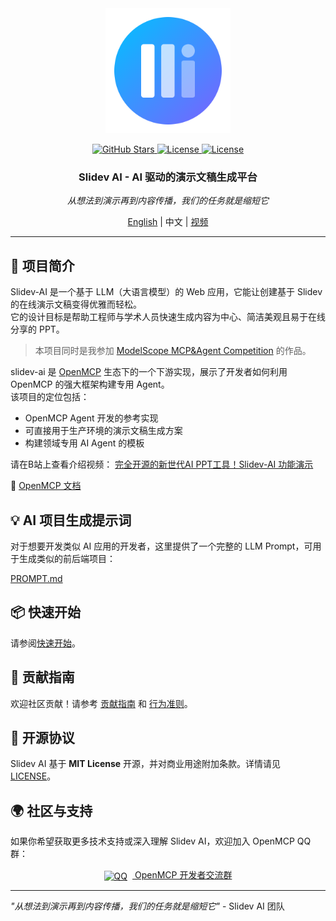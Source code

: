 <div align="center">

<img src="frontend/src/assets/icons/slidev-ai.svg" height="200px" />

<a href="https://github.com/LSTM-Kirigaya/slidev-ai"> <img src="https://img.shields.io/github/stars/LSTM-Kirigaya/slidev-ai?style=social" alt="GitHub Stars"></a><a href="https://opensource.org/licenses/MIT"> <img src="https://img.shields.io/badge/License-MIT-blue.svg" alt="License"></a><a href="https://kirigaya.cn/openmcp/"> <img src="https://img.shields.io/badge/OpenMCP_SDK-0.1.0-blue" alt="License"></a>

<h3>Slidev AI - AI 驱动的演示文稿生成平台</h3>

*从想法到演示再到内容传播，我们的任务就是缩短它*

[English](./README.md) | 中文 | [视频](https://www.bilibili.com/video/BV1SMhBzJEUL)


</div>

---

## 🚀 项目简介

Slidev-AI 是一个基于 LLM（大语言模型）的 Web 应用，它能让创建基于 Slidev 的在线演示文稿变得优雅而轻松。  
它的设计目标是帮助工程师与学术人员快速生成内容为中心、简洁美观且易于在线分享的 PPT。

> 本项目同时是我参加 [ModelScope MCP&Agent Competition](https://modelscope.cn/active/aihackathon-mcp-agent) 的作品。

slidev-ai 是 [OpenMCP](https://github.com/LSTM-Kirigaya/openmcp-client) 生态下的一个下游实现，展示了开发者如何利用 OpenMCP 的强大框架构建专用 Agent。  
该项目的定位包括：

- OpenMCP Agent 开发的参考实现
- 可直接用于生产环境的演示文稿生成方案
- 构建领域专用 AI Agent 的模板

请在B站上查看介绍视频： [完全开源的新世代AI PPT工具！Slidev-AI 功能演示](https://www.bilibili.com/video/BV1SMhBzJEUL)


🔗 [OpenMCP 文档](https://kirigaya.cn/openmcp/)

## 💡 AI 项目生成提示词

对于想要开发类似 AI 应用的开发者，这里提供了一个完整的 LLM Prompt，可用于生成类似的前后端项目：

[PROMPT.md](./PROMPT.md)

## 📦 快速开始

请参阅[快速开始](docs/quickstart_zh.md)。

## 🤝 贡献指南

欢迎社区贡献！请参考 [贡献指南](CONTRIBUTING.md) 和 [行为准则](CODE_OF_CONDUCT.md)。

## 📜 开源协议

Slidev AI 基于 **MIT License** 开源，并对商业用途附加条款。详情请见 [LICENSE](LICENSE)。

## 🌍 社区与支持

如果你希望获取更多技术支持或深入理解 Slidev AI，欢迎加入 OpenMCP QQ 群：

<div align="center"> <a href="https://qm.qq.com/cgi-bin/qm/qr?k=C6ZUTZvfqWoI12lWe7L93cWa1hUsuVT0&jump_from=webapi&authKey=McW6B1ogTPjPDrCyGttS890tMZGQ1KB3QLuG4aqVNRaYp4vlTSgf2c6dMcNjMuBD" target="_blank" > <img src="https://img.icons8.com/color/24/000000/qq.png" style="vertical-align: middle; margin-right: 8px;" alt="QQ"> OpenMCP 开发者交流群 </a> </div>

---

*"从想法到演示再到内容传播，我们的任务就是缩短它"* - Slidev AI 团队
